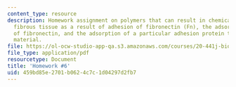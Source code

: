 ```yaml
---
content_type: resource
description: Homework assignment on polymers that can result in chemical bonding of
  fibrous tissue as a result of adhesion of fibronectin (Fn), the adsorption and desorption
  of fibronectin, and the adsorption of a particular adhesion protein to its bone-bonding
  material.
file: https://ol-ocw-studio-app-qa.s3.amazonaws.com/courses/20-441j-biomaterials-tissue-interactions-fall-2009/459bd85e2701b0624c7c1d04297d2fb7_MIT20_441JF09_hw6.pdf
file_type: application/pdf
resourcetype: Document
title: 'Homework #6'
uid: 459bd85e-2701-b062-4c7c-1d04297d2fb7
---
```

